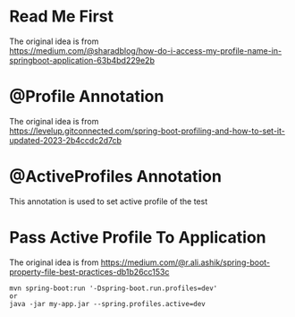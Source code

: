 # Read Me First

The original idea is from  
https://medium.com/@sharadblog/how-do-i-access-my-profile-name-in-springboot-application-63b4bd229e2b

# @Profile Annotation

The original idea is from  
https://levelup.gitconnected.com/spring-boot-profiling-and-how-to-set-it-updated-2023-2b4ccdc2d7cb

# @ActiveProfiles Annotation

This annotation is used to set active profile of the test

# Pass Active Profile To Application

The original idea is from
https://medium.com/@r.ali.ashik/spring-boot-property-file-best-practices-db1b26cc153c

```
mvn spring-boot:run '-Dspring-boot.run.profiles=dev'
or
java -jar my-app.jar --spring.profiles.active=dev
```